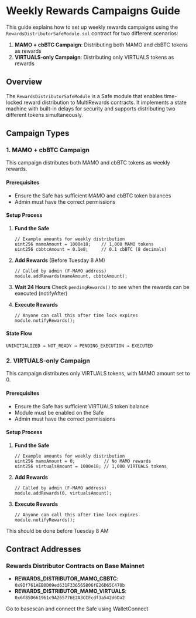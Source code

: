 # Weekly Rewards Campaigns Guide

This guide explains how to set up weekly rewards campaigns using the `RewardsDistributorSafeModule.sol` contract for two different scenarios:

1. **MAMO + cbBTC Campaign**: Distributing both MAMO and cbBTC tokens as rewards
2. **VIRTUALS-only Campaign**: Distributing only VIRTUALS tokens as rewards

## Overview

The `RewardsDistributorSafeModule` is a Safe module that enables time-locked reward distribution to MultiRewards contracts. It implements a state machine with built-in delays for security and supports distributing two different tokens simultaneously.

## Campaign Types

### 1. MAMO + cbBTC Campaign

This campaign distributes both MAMO and cbBTC tokens as weekly rewards.

#### Prerequisites

- Ensure the Safe has sufficient MAMO and cbBTC token balances
- Admin must have the correct permissions

#### Setup Process

1. **Fund the Safe**
   ```solidity
   // Example amounts for weekly distribution
   uint256 mamoAmount = 1000e18;    // 1,000 MAMO tokens
   uint256 cbbtcAmount = 0.1e8;     // 0.1 cbBTC (8 decimals)
   ```

2. **Add Rewards** (Before Tuesday 8 AM)
   ```solidity
   // Called by admin (F-MAMO address)
   module.addRewards(mamoAmount, cbbtcAmount);
   ```

3. **Wait 24 Hours**
   Check `pendingRewards()` to see when the rewards can be executed (notifyAfter)

4. **Execute Rewards**

   ```solidity
   // Anyone can call this after time lock expires
   module.notifyRewards();
   ```

#### State Flow
```
UNINITIALIZED → NOT_READY → PENDING_EXECUTION → EXECUTED
```

### 2. VIRTUALS-only Campaign

This campaign distributes only VIRTUALS tokens, with MAMO amount set to 0.

#### Prerequisites

- Ensure the Safe has sufficient VIRTUALS token balance
- Module must be enabled on the Safe
- Admin must have the correct permissions

#### Setup Process

1. **Fund the Safe**
   ```solidity
   // Example amounts for weekly distribution
   uint256 mamoAmount = 0;           // No MAMO rewards
   uint256 virtualsAmount = 1000e18; // 1,000 VIRTUALS tokens
   ```

2. **Add Rewards**
   ```solidity
   // Called by admin (F-MAMO address)
   module.addRewards(0, virtualsAmount);
   ```

3. **Execute Rewards**
   ```solidity
   // Anyone can call this after time lock expires
   module.notifyRewards();
   ```

This should be done before Tuesday 8 AM

## Contract Addresses

### Rewards Distributor Contracts on Base Mainnet

- **REWARDS_DISTRIBUTOR_MAMO_CBBTC**: `0x9Df761AEB0D09ed631F336565806fE26D65C470b`
- **REWARDS_DISTRIBUTOR_MAMO_VIRTUALS**: `0x6f85D661961c9A265776E2A3CCFcdf3a542d6Da2`

Go to basescan and connect the Safe using WalletConnect